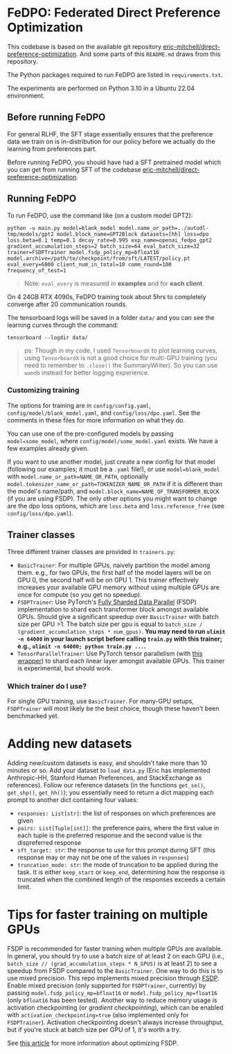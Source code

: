 # FeDPO: Federated Direct Preference Optimization

This codebase is based on the available git repository [eric-mitchell/direct-preference-optimization](https://github.com/eric-mitchell). And some parts of this `README.md` draws from this repository.

The Python packages required to run FeDPO are listed in `requirements.txt`.

The experiments are performed on Python 3.10 in a Ubuntu 22.04 environment.

## Before running FeDPO

For general RLHF, the SFT stage essentially ensures that the preference data we train on is in-distribution for our policy before we actually do the learning from preferences part.

Before running FeDPO, you should have had a SFT pretrained model which you can get from running SFT of the codebase [eric-mitchell/direct-preference-optimization](https://github.com/eric-mitchell).

## Running FeDPO

To run FeDPO, use the command like (on a custom model GPT2):

    python -u main.py model=blank_model model.name_or_path=../autodl-tmp/models/gpt2 model.block_name=GPT2Block datasets=[hh] loss=dpo loss.beta=0.1 temp=0.1 decay_rate=0.995 exp_name=openai_fedpo_gpt2 gradient_accumulation_steps=2 batch_size=64 eval_batch_size=32 trainer=FSDPTrainer model.fsdp_policy_mp=bfloat16 model.archive=/path/to/checkpoint/from/sft/LATEST/policy.pt eval_every=6000 client_num_in_total=10 comm_round=100 frequency_of_test=1

> Note: `eval_every` is measured in **examples** and for **each client**.

On 4 24GB RTX 4090s, FeDPO training took about 5hrs to completely converge after 20 communication rounds.

The tensorboard logs will be saved in a folder `data/` and you can see the learning curves through the command:

    tensorboard --logdir data/

> ps: Though in my code, I used `TensorboardX` to plot learning curves, using `TensorboardX` is not a good choice for multi-GPU training (you need to remember to `.close()` the SummaryWriter). So you can use `wandb` instead for better logging experience.

### Customizing training
The options for training are in `config/config.yaml`, `config/model/blank_model.yaml`, and `config/loss/dpo.yaml`. See the comments in these files for more information on what they do.

You can use one of the pre-configured models by passing `model=some_model`, where `config/model/some_model.yaml` exists. We have a few examples already given.

If you want to use another model, just create a new config for that model (following our examples; it must be a `.yaml` file!), or use `model=blank_model` with `model.name_or_path=NAME_OR_PATH`, optionally `model.tokenizer_name_or_path=TOKENIZER_NAME_OR_PATH` if it is different than the model's name/path, and `model.block_name=NAME_OF_TRANSFORMER_BLOCK` (if you are using FSDP). The only other options you might want to change are the dpo loss options, which are `loss.beta` and `loss.reference_free` (see `config/loss/dpo.yaml`).

## Trainer classes

Three different trainer classes are provided in `trainers.py`:
- `BasicTrainer`: For multiple GPUs, naively partition the model among them. e.g., for two GPUs, the first half of the model layers will be on GPU 0, the second half will be on GPU 1. This trainer effectively increases your available GPU memory without using multiple GPUs are once for compute (so you get no speedup).
- `FSDPTrainer`: Use PyTorch's [Fully Sharded Data Parallel](https://pytorch.org/docs/stable/fsdp.html) (FSDP) implementation to shard each transformer block amongst available GPUs. Should give a significant speedup over `BasicTrainer` with batch size per GPU >1. The batch size per gpu is equal to `batch_size / (gradient_accumulation_steps * num_gpus)`. **You may need to run `ulimit -n 64000` in your launch script before calling `train.py` with this trainer; e.g., `ulimit -n 64000; python train.py ...`.**
- `TensorParallelTrainer`: Use PyTorch tensor parallelism (with [this wrapper](https://github.com/BlackSamorez/tensor_parallel)) to shard each linear layer amongst available GPUs. This trainer is experimental, but should work.

### Which trainer do I use?
 For single GPU training, use `BasicTrainer`. For many-GPU setups, `FSDPTrainer` will most likely be the best choice, though these haven't been benchmarked yet.

# Adding new datasets
Adding new/custom datasets is easy, and shouldn't take more than 10 minutes or so. Add your dataset to `load_data.py` (Eric has implemented Anthropic-HH, Stanford Human Preferences, and StackExchange as references). Follow our reference datasets (in the functions `get_se()`, `get_shp()`, `get_hh()`); you essentially need to return a dict mapping each prompt to another dict containing four values:

- `responses: List[str]`: the list of responses on which preferences are given
- `pairs: List[Tuple[int]]`: the preference pairs, where the first value in each tuple is the preferred response and the second value is the dispreferred response
- `sft_target: str`: the response to use for this prompt during SFT (this response may or may not be one of the values in `responses`)
- `truncation_mode: str`: the mode of truncation to be applied during the task. It is either `keep_start` or `keep_end`, determining how the response is truncated when the combined length of the responses exceeds a certain limit.

# Tips for faster training on multiple GPUs
FSDP is recommended for faster training when multiple GPUs are available. In general, you should try to use a batch size of at least 2 on each GPU (i.e., `batch_size // (grad_accumulation_steps * N_GPUS)` is at least 2) to see a speedup from FSDP compared to the `BasicTrainer`. One way to do this is to use mixed precision. This repo implements mixed precision through [FSDP](https://pytorch.org/docs/stable/fsdp.html#torch.distributed.fsdp.MixedPrecision). Enable mixed precision (only supported for `FSDPTrainer`, currently) by passing `model.fsdp_policy_mp=bfloat16` or `model.fsdp_policy_mp=float16` (only `bfloat16` has been tested). Another way to reduce memory usage is activation checkpointing (or *gradient checkpointing*), which can be enabled with `activation_checkpointing=true` (also implemented only for `FSDPTrainer`). Activation checkpointing doesn't always increase throughput, but if you're stuck at batch size per GPU of 1, it's worth a try.

See [this article](https://pytorch.org/blog/efficient-large-scale-training-with-pytorch/) for more information about optimizing FSDP.

